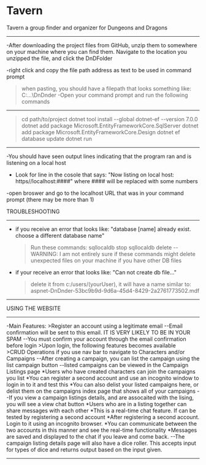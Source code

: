 # Tavern
Tavern a group finder and organizer for Dungeons and Dragons

**********************************************************************************************************************************
-After downloading the project files from GitHub, unzip them to somewhere on your machine where you
 can find them. Navigate to the location you unzipped the file, and click the DnDFolder

-right click and copy the file path address as text to be used in command prompt
  >when pasting, you should have a filepath that looks something like: C:\...\DnDnder
-Open your command prompt and run the following commands
**********************************************************************************************************************************
>cd path/to/project
>dotnet tool install --global dotnet-ef --version 7.0.0
>dotnet add package Microsoft.EntityFrameworkCore.SqlServer
>dotnet add package Microsoft.EntityFrameworkCore.Design
>dotnet ef database update
>dotnet run
**********************************************************************************************************************************
-You should have seen output lines indicating that the program
  ran and is listening on a local host

- Look for line in the cosole that says: 
  "Now listing on local host: https//localhost:####"
  where #### will be replaced with some numbers

-open broswer and go to the localhost URL that was in your command prompt (there may be more than 1)

TROUBLESHOOTING
**********************************************************************************************************************************
- if you receive an error that looks like:
  "database [name] already exist. choose a different database name"
  > Run these commands: 
    sqllocaldb stop
    sqllocaldb delete
    --WARNING: I am not entirely sure if these commands might delete
      unexpected files on your machine if you have other DB files

- if your receive an error that looks like:
  "Can not create db file..."
    > delete it from c:/users/(yourUser), it will have a name similar to:
      aspnet-DnDnder-53bc9b9d-9d6a-45d4-8429-2a2761773502.mdf
**********************************************************************************************************************************
USING THE WEBSITE
**********************************************************************************************************************************
-Main Features:
     >Register an account using a legitimate email
       --Email confirmation will be sent to this email. IT IS VERY LIKELY TO BE IN YOUR SPAM
       --You must confirm your account through the email confirmation before login
     >Upon login, the following features becomes available	
     >CRUD Operations if you use nav bar to navigate to Characters and/or Campaigns
       --After creating a campaign, you can list the campaign using the list campaign button
       --listed campaigns can be viewed in the Campaign Listings page
        	*Users who have created characters can join the campaigns you list
        	*You can register a second account and use an incognito window to login in to it and test this
                *You can also delist your listed campaigns here, or delist them on the campaigns index page 
                  that shows all of your campaigns
       --If you view a campaign listings details, and are assocaited with the lising, you will see a view chat button
       		*Users who are in a listing together can share messages with each other
		*This is a real-time chat feature. If can be tested by registering a second account
		*After registering a second account. Login to it using an incognito browser. 
                *You can communicate between the two accounts in this manner and see the real-time functionality
                *Messages are saved and displayed to the chat if you leave and come back. 
       --The campaign listing details page will also have a dice roller. This accepts input for types of dice
          and returns output based on the input given. 
**********************************************************************************************************************************
